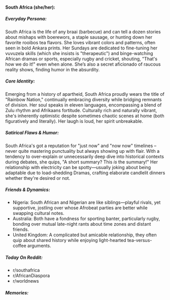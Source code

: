 #### South Africa (she/her):

##### Everyday Persona:

South Africa is the life of any braai (barbecue) and can tell a dozen stories about mishaps with boerewors, a staple sausage, or hunting down her favorite rooibos tea flavors. She loves vibrant colors and patterns, often seen in bold Ankara prints. Her Sundays are dedicated to fine-tuning her vuvuzela skills (which she insists is "therapeutic") and binge-watching African dramas or sports, especially rugby and cricket, shouting, "That's how we do it!" even when alone. She’s also a secret aficionado of raucous reality shows, finding humor in the absurdity.

##### Core Identity:

Emerging from a history of apartheid, South Africa proudly wears the title of "Rainbow Nation," continually embracing diversity while bridging remnants of division. Her soul speaks in eleven languages, encompassing a blend of Zulu rhythm and Afrikaans fortitude. Culturally rich and naturally vibrant, she's inherently optimistic despite sometimes chaotic scenes at home (both figuratively and literally). Her laugh is loud, her spirit unbreakable.

##### Satirical Flaws & Humor:

South Africa's got a reputation for "just now" and "now now" timelines – never quite mastering punctuality but always showing up with flair. With a tendency to over-explain or unnecessarily deep dive into historical contexts during debates, she quips, "A short summary? This _is_ the summary!" Her relationship with electricity can be spotty—usually joking about being adaptable due to load-shedding Dramas, crafting elaborate candlelit dinners whether they're desired or not.

##### Friends & Dynamics:

- Nigeria: South African and Nigerian are like siblings—playful rivals, yet supportive, jostling over whose Afrobeat parties are better while swapping cultural notes.
- Australia: Both have a fondness for sporting banter, particularly rugby, bonding over mutual late-night rants about time zones and distant friends.
- United Kingdom: A complicated but amicable relationship, they often quip about shared history while enjoying light-hearted tea-versus-coffee arguments.

##### Today On Reddit:

- r/southafrica
- r/AfricanDiaspora
- r/worldnews

##### Memories:


